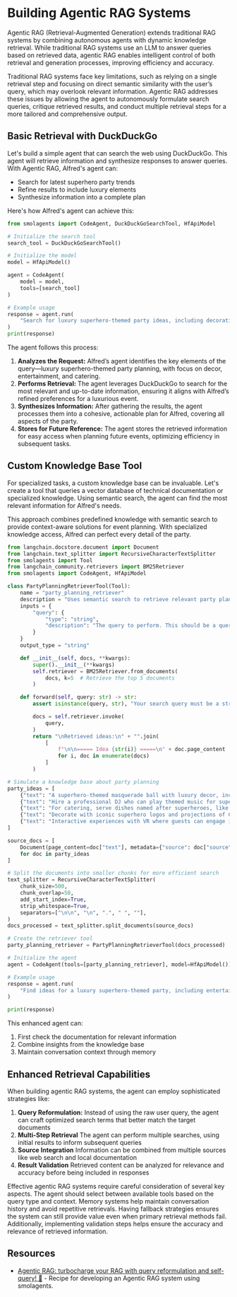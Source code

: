 # Building Agentic RAG Systems

Agentic RAG (Retrieval-Augmented Generation) extends traditional RAG systems by combining autonomous agents with dynamic knowledge retrieval. While traditional RAG systems use an LLM to answer queries based on retrieved data, agentic RAG enables intelligent control of both retrieval and generation processes, improving efficiency and accuracy.

Traditional RAG systems face key limitations, such as relying on a single retrieval step and focusing on direct semantic similarity with the user’s query, which may overlook relevant information. Agentic RAG addresses these issues by allowing the agent to autonomously formulate search queries, critique retrieved results, and conduct multiple retrieval steps for a more tailored and comprehensive output.

## Basic Retrieval with DuckDuckGo

Let's build a simple agent that can search the web using DuckDuckGo. This agent will retrieve information and synthesize responses to answer queries. With Agentic RAG, Alfred's agent can:

* Search for latest superhero party trends
* Refine results to include luxury elements
* Synthesize information into a complete plan

Here's how Alfred's agent can achieve this:

```python
from smolagents import CodeAgent, DuckDuckGoSearchTool, HfApiModel

# Initialize the search tool
search_tool = DuckDuckGoSearchTool()

# Initialize the model
model = HfApiModel()

agent = CodeAgent(
    model = model,
    tools=[search_tool]
)

# Example usage
response = agent.run(
    "Search for luxury superhero-themed party ideas, including decorations, entertainment, and catering."
)
print(response)
```

The agent follows this process:

1. **Analyzes the Request:** Alfred’s agent identifies the key elements of the query—luxury superhero-themed party planning, with focus on decor, entertainment, and catering.
2. **Performs Retrieval:**  The agent leverages DuckDuckGo to search for the most relevant and up-to-date information, ensuring it aligns with Alfred’s refined preferences for a luxurious event.
3. **Synthesizes Information:** After gathering the results, the agent processes them into a cohesive, actionable plan for Alfred, covering all aspects of the party.
4. **Stores for Future Reference:** The agent stores the retrieved information for easy access when planning future events, optimizing efficiency in subsequent tasks.

## Custom Knowledge Base Tool

For specialized tasks, a custom knowledge base can be invaluable. Let's create a tool that queries a vector database of technical documentation or specialized knowledge. Using semantic search, the agent can find the most relevant information for Alfred's needs.

This approach combines predefined knowledge with semantic search to provide context-aware solutions for event planning. With specialized knowledge access, Alfred can perfect every detail of the party.

```python
from langchain.docstore.document import Document
from langchain.text_splitter import RecursiveCharacterTextSplitter
from smolagents import Tool
from langchain_community.retrievers import BM25Retriever
from smolagents import CodeAgent, HfApiModel

class PartyPlanningRetrieverTool(Tool):
    name = "party_planning_retriever"
    description = "Uses semantic search to retrieve relevant party planning ideas for Alfred’s superhero-themed party at Wayne Manor."
    inputs = {
        "query": {
            "type": "string",
            "description": "The query to perform. This should be a query related to party planning or superhero themes.",
        }
    }
    output_type = "string"

    def __init__(self, docs, **kwargs):
        super().__init__(**kwargs)
        self.retriever = BM25Retriever.from_documents(
            docs, k=5  # Retrieve the top 5 documents
        )

    def forward(self, query: str) -> str:
        assert isinstance(query, str), "Your search query must be a string"

        docs = self.retriever.invoke(
            query,
        )
        return "\nRetrieved ideas:\n" + "".join(
            [
                f"\n\n===== Idea {str(i)} =====\n" + doc.page_content
                for i, doc in enumerate(docs)
            ]
        )

# Simulate a knowledge base about party planning
party_ideas = [
    {"text": "A superhero-themed masquerade ball with luxury decor, including gold accents and velvet curtains.", "source": "Party Ideas 1"},
    {"text": "Hire a professional DJ who can play themed music for superheroes like Batman and Wonder Woman.", "source": "Entertainment Ideas"},
    {"text": "For catering, serve dishes named after superheroes, like 'The Hulk's Green Smoothie' and 'Iron Man's Power Steak.'", "source": "Catering Ideas"},
    {"text": "Decorate with iconic superhero logos and projections of Gotham and other superhero cities around the venue.", "source": "Decoration Ideas"},
    {"text": "Interactive experiences with VR where guests can engage in superhero simulations or compete in themed games.", "source": "Entertainment Ideas"}
]

source_docs = [
    Document(page_content=doc["text"], metadata={"source": doc["source"]})
    for doc in party_ideas
]

# Split the documents into smaller chunks for more efficient search
text_splitter = RecursiveCharacterTextSplitter(
    chunk_size=500,
    chunk_overlap=50,
    add_start_index=True,
    strip_whitespace=True,
    separators=["\n\n", "\n", ".", " ", ""],
)
docs_processed = text_splitter.split_documents(source_docs)

# Create the retriever tool
party_planning_retriever = PartyPlanningRetrieverTool(docs_processed)

# Initialize the agent
agent = CodeAgent(tools=[party_planning_retriever], model=HfApiModel())

# Example usage
response = agent.run(
    "Find ideas for a luxury superhero-themed party, including entertainment, catering, and decoration options."
)

print(response)
```

This enhanced agent can:
1. First check the documentation for relevant information
2. Combine insights from the knowledge base
3. Maintain conversation context through memory

## Enhanced Retrieval Capabilities

When building agentic RAG systems, the agent can employ sophisticated strategies like:

1. **Query Reformulation:** Instead of using the raw user query, the agent can craft optimized search terms that better match the target documents
2. **Multi-Step Retrieval** The agent can perform multiple searches, using initial results to inform subsequent queries
3. **Source Integration** Information can be combined from multiple sources like web search and local documentation
4. **Result Validation** Retrieved content can be analyzed for relevance and accuracy before being included in responses

Effective agentic RAG systems require careful consideration of several key aspects. The agent should select between available tools based on the query type and context. Memory systems help maintain conversation history and avoid repetitive retrievals. Having fallback strategies ensures the system can still provide value even when primary retrieval methods fail. Additionally, implementing validation steps helps ensure the accuracy and relevance of retrieved information.

## Resources

- [Agentic RAG: turbocharge your RAG with query reformulation and self-query! 🚀](https://huggingface.co/learn/cookbook/agent_rag) - Recipe for developing an Agentic RAG system using smolagents.
